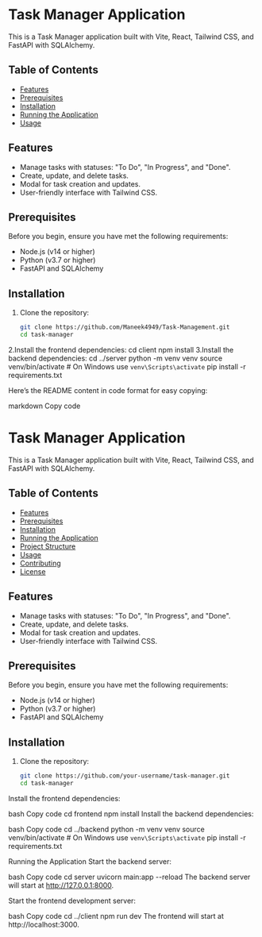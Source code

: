 # Task Manager Application

This is a Task Manager application built with Vite, React, Tailwind CSS, and FastAPI with SQLAlchemy.

## Table of Contents

- [Features](#features)
- [Prerequisites](#prerequisites)
- [Installation](#installation)
- [Running the Application](#running-the-application)
- [Usage](#usage)

## Features

- Manage tasks with statuses: "To Do", "In Progress", and "Done".
- Create, update, and delete tasks.
- Modal for task creation and updates.
- User-friendly interface with Tailwind CSS.

## Prerequisites

Before you begin, ensure you have met the following requirements:

- Node.js (v14 or higher)
- Python (v3.7 or higher)
- FastAPI and SQLAlchemy

## Installation

1. Clone the repository:

   ```bash
   git clone https://github.com/Maneek4949/Task-Management.git
   cd task-manager
2.Install the frontend dependencies:
cd client
npm install
3.Install the backend dependencies:
cd ../server
python -m venv venv
source venv/bin/activate # On Windows use `venv\Scripts\activate`
pip install -r requirements.txt


Here’s the README content in code format for easy copying:

markdown
Copy code
# Task Manager Application

This is a Task Manager application built with Vite, React, Tailwind CSS, and FastAPI with SQLAlchemy.

## Table of Contents

- [Features](#features)
- [Prerequisites](#prerequisites)
- [Installation](#installation)
- [Running the Application](#running-the-application)
- [Project Structure](#project-structure)
- [Usage](#usage)
- [Contributing](#contributing)
- [License](#license)

## Features

- Manage tasks with statuses: "To Do", "In Progress", and "Done".
- Create, update, and delete tasks.
- Modal for task creation and updates.
- User-friendly interface with Tailwind CSS.

## Prerequisites

Before you begin, ensure you have met the following requirements:

- Node.js (v14 or higher)
- Python (v3.7 or higher)
- FastAPI and SQLAlchemy

## Installation

1. Clone the repository:

   ```bash
   git clone https://github.com/your-username/task-manager.git
   cd task-manager
Install the frontend dependencies:

bash
Copy code
cd frontend
npm install
Install the backend dependencies:

bash
Copy code
cd ../backend
python -m venv venv
source venv/bin/activate # On Windows use `venv\Scripts\activate`
pip install -r requirements.txt


Running the Application
Start the backend server:

bash
Copy code
cd server
uvicorn main:app --reload
The backend server will start at http://127.0.0.1:8000.

Start the frontend development server:

bash
Copy code
cd ../client
npm run dev
The frontend will start at http://localhost:3000.




